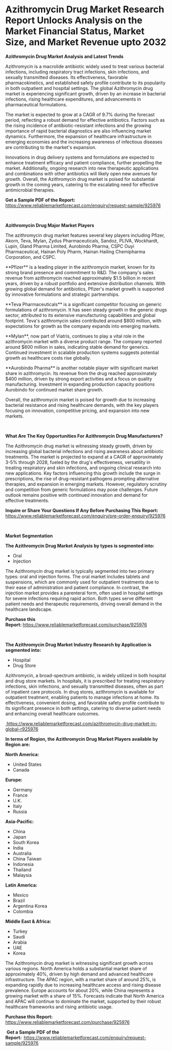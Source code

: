 <p><h1>Azithromycin Drug Market Research Report Unlocks Analysis on the Market Financial Status, Market Size, and Market Revenue upto 2032</h1></p><p><strong>Azithromycin Drug Market Analysis and Latest Trends</strong></p>
<p><p>Azithromycin is a macrolide antibiotic widely used to treat various bacterial infections, including respiratory tract infections, skin infections, and sexually transmitted diseases. Its effectiveness, favorable pharmacokinetics, and established safety profile contribute to its popularity in both outpatient and hospital settings. The global Azithromycin drug market is experiencing significant growth, driven by an increase in bacterial infections, rising healthcare expenditures, and advancements in pharmaceutical formulations.</p><p>The market is expected to grow at a CAGR of 9.7% during the forecast period, reflecting a robust demand for effective antibiotics. Factors such as the rising incidence of antibiotic-resistant infections and the growing importance of rapid bacterial diagnostics are also influencing market dynamics. Furthermore, the expansion of healthcare infrastructure in emerging economies and the increasing awareness of infectious diseases are contributing to the market's expansion. </p><p>Innovations in drug delivery systems and formulations are expected to enhance treatment efficacy and patient compliance, further propelling the market. Additionally, ongoing research into new therapeutic applications and combinations with other antibiotics will likely open new avenues for growth. Overall, the Azithromycin drug market is poised for substantial growth in the coming years, catering to the escalating need for effective antimicrobial therapies.</p></p>
<p><strong>Get a Sample PDF of the Report:&nbsp;</strong> <a href="https://www.reliablemarketforecast.com/enquiry/request-sample/925976?utm_campaign=2792&utm_medium=2&utm_source=Github&utm_content=ia&utm_term=19042025&utm_id=azithromycin-drug">https://www.reliablemarketforecast.com/enquiry/request-sample/925976</a></p>
<p>&nbsp;</p>
<p><strong>Azithromycin Drug Major Market Players</strong></p>
<p><p>The azithromycin drug market features several key players including Pfizer, Akorn, Teva, Mylan, Zydus Pharmaceuticals, Sandoz, PLIVA, Wockhardt, Lupin, Gland Pharma Limited, Aurobindo Pharma, CSPC Ouyi Pharmaceutical, Hainan Poly Pharm, Hainan Hailing Chemipharma Corporation, and CSPC. </p><p>**Pfizer** is a leading player in the azithromycin market, known for its strong brand presence and commitment to R&D. The company's sales revenue from azithromycin reached approximately $1.5 billion in recent years, driven by a robust portfolio and extensive distribution channels. With growing global demand for antibiotics, Pfizer's market growth is supported by innovative formulations and strategic partnerships.</p><p>**Teva Pharmaceuticals** is a significant competitor focusing on generic formulations of azithromycin. It has seen steady growth in the generic drugs sector, attributed to its extensive manufacturing capabilities and global footprint. Teva's azithromycin sales contributed around $800 million, with expectations for growth as the company expands into emerging markets.</p><p>**Mylan**, now part of Viatris, continues to play a vital role in the azithromycin market with a diverse product range. The company reported around $600 million in sales, indicating stable demand for generics. Continued investment in scalable production systems suggests potential growth as healthcare costs rise globally.</p><p>**Aurobindo Pharma** is another notable player with significant market share in azithromycin. Its revenue from the drug reached approximately $400 million, driven by strong export activities and a focus on quality manufacturing. Investment in expanding production capacity positions Aurobindo for continued market share growth.</p><p>Overall, the azithromycin market is poised for growth due to increasing bacterial resistance and rising healthcare demands, with the key players focusing on innovation, competitive pricing, and expansion into new markets.</p></p>
<p>&nbsp;</p>
<p><strong>What Are The Key Opportunities For Azithromycin Drug Manufacturers?</strong></p>
<p><p>The Azithromycin drug market is witnessing steady growth, driven by increasing global bacterial infections and rising awareness about antibiotic treatments. The market is projected to expand at a CAGR of approximately 3-5% through 2028, fueled by the drug's effectiveness, versatility in treating respiratory and skin infections, and ongoing clinical research into new applications. Key factors influencing this growth include the surge in prescriptions, the rise of drug-resistant pathogens prompting alternative therapies, and expansion in emerging markets. However, regulatory scrutiny and competition from generic formulations may pose challenges. Future outlook remains positive with continued innovation and demand for effective treatments.</p></p>
<p><strong>Inquire or Share Your Questions If Any Before Purchasing This Report:</strong> <a href="https://www.reliablemarketforecast.com/enquiry/pre-order-enquiry/925976?utm_campaign=2792&utm_medium=2&utm_source=Github&utm_content=ia&utm_term=19042025&utm_id=azithromycin-drug">https://www.reliablemarketforecast.com/enquiry/pre-order-enquiry/925976</a></p>
<p>&nbsp;</p>
<p><strong>Market Segmentation</strong></p>
<p><strong>The Azithromycin Drug Market Analysis by types is segmented into:</strong></p>
<p><ul><li>Oral</li><li>Injection</li></ul></p>
<p><p>The Azithromycin drug market is typically segmented into two primary types: oral and injection forms. The oral market includes tablets and suspensions, which are commonly used for outpatient treatments due to their ease of administration and patient compliance. In contrast, the injection market provides a parenteral form, often used in hospital settings for severe infections requiring rapid action. Both types serve different patient needs and therapeutic requirements, driving overall demand in the healthcare landscape.</p></p>
<p><strong>Purchase this Report:&nbsp;</strong><a href="https://www.reliablemarketforecast.com/purchase/925976?utm_campaign=2792&utm_medium=2&utm_source=Github&utm_content=ia&utm_term=19042025&utm_id=azithromycin-drug">https://www.reliablemarketforecast.com/purchase/925976</a></p>
<p>&nbsp;</p>
<p><strong>The Azithromycin Drug Market Industry Research by Application is segmented into:</strong></p>
<p><ul><li>Hospital</li><li>Drug Store</li></ul></p>
<p><p>Azithromycin, a broad-spectrum antibiotic, is widely utilized in both hospital and drug store markets. In hospitals, it is prescribed for treating respiratory infections, skin infections, and sexually transmitted diseases, often as part of inpatient care protocols. In drug stores, azithromycin is available for outpatient treatment, enabling patients to manage infections at home. Its effectiveness, convenient dosing, and favorable safety profile contribute to its significant presence in both settings, catering to diverse patient needs and enhancing overall healthcare outcomes.</p></p>
<p><a href="https://www.reliablemarketforecast.com/azithromycin-drug-market-in-global-r925976?utm_campaign=2792&utm_medium=2&utm_source=Github&utm_content=ia&utm_term=19042025&utm_id=azithromycin-drug">&nbsp;https://www.reliablemarketforecast.com/azithromycin-drug-market-in-global-r925976</a></p>
<p><strong>In terms of Region, the Azithromycin Drug Market Players available by Region are:</strong></p>
<p>
    <p> <strong> North America: </strong>
        <ul>
            <li>United States</li>
            <li>Canada</li>
        </ul>
        </p> 
    <p> <strong> Europe: </strong>
        <ul>
            <li>Germany</li>
            <li>France</li>
            <li>U.K.</li>
            <li>Italy</li>
            <li>Russia</li>
        </ul>
        </p> 
    <p> <strong> Asia-Pacific: </strong>
        <ul>
            <li>China</li>
            <li>Japan</li>
            <li>South Korea</li>
            <li>India</li>
            <li>Australia</li>
            <li>China Taiwan</li>
            <li>Indonesia</li>
            <li>Thailand</li>
            <li>Malaysia</li>
        </ul>
        </p> 
    <p> <strong> Latin America: </strong>
        <ul>
            <li>Mexico</li>
            <li>Brazil</li>
            <li>Argentina Korea</li>
            <li>Colombia</li>
        </ul>
        </p> 
    <p> <strong> Middle East & Africa: </strong>
        <ul>
            <li>Turkey</li>
            <li>Saudi</li>
            <li>Arabia</li>
            <li>UAE</li>
            <li>Korea</li>
        </ul>
    </p>
    </p>
<p><p>The Azithromycin drug market is witnessing significant growth across various regions. North America holds a substantial market share of approximately 40%, driven by high demand and advanced healthcare infrastructure. The APAC region, with a market share of around 25%, is expanding rapidly due to increasing healthcare access and rising disease prevalence. Europe accounts for about 20%, while China represents a growing market with a share of 15%. Forecasts indicate that North America and APAC will continue to dominate the market, supported by their robust healthcare frameworks and rising antibiotic usage.</p></p>
<p><strong>Purchase this Report: </strong><a href="https://www.reliablemarketforecast.com/purchase/925976?utm_campaign=2792&utm_medium=2&utm_source=Github&utm_content=ia&utm_term=19042025&utm_id=azithromycin-drug">https://www.reliablemarketforecast.com/purchase/925976</a></p>
<p>&nbsp;<strong>Get a Sample PDF of the Report:&nbsp;&nbsp;</strong><a href="https://www.reliablemarketforecast.com/enquiry/request-sample/925976?utm_campaign=2792&utm_medium=2&utm_source=Github&utm_content=ia&utm_term=19042025&utm_id=azithromycin-drug">https://www.reliablemarketforecast.com/enquiry/request-sample/925976</a></p>
<p><strong></strong></p>
<p><p></p><p></p><p></p></p>